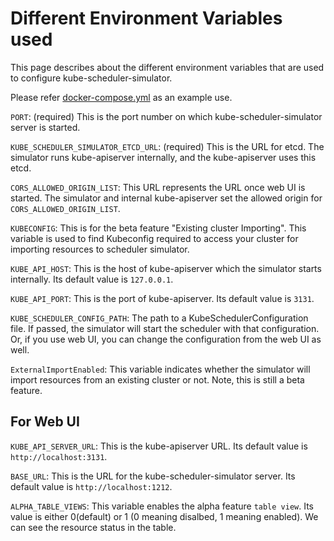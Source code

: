 # Different Environment Variables used

This page describes about the different environment variables that are
used to configure kube-scheduler-simulator. 

Please refer [docker-compose.yml](./../../docker-compose.yml) as an example
use.

`PORT`: (required) This is the port number on which kube-scheduler-simulator
server is started.

`KUBE_SCHEDULER_SIMULATOR_ETCD_URL`: (required) This is the URL for
etcd. The simulator runs kube-apiserver internally, and the
kube-apiserver uses this etcd.

`CORS_ALLOWED_ORIGIN_LIST`: This URL represents the URL once web UI is
started. The simulator and internal kube-apiserver set the allowed
origin for `CORS_ALLOWED_ORIGIN_LIST`.

`KUBECONFIG`: This is for the beta feature "Existing cluster
Importing". This variable is used to find Kubeconfig required to
access your cluster for importing resources to scheduler simulator.

`KUBE_API_HOST`: This is the host of kube-apiserver which the
simulator starts internally. Its default value is `127.0.0.1`.

`KUBE_API_PORT`: This is the port of kube-apiserver. Its default
value is `3131`.

`KUBE_SCHEDULER_CONFIG_PATH`: The path to a KubeSchedulerConfiguration
file.  If passed, the simulator will start the scheduler with that
configuration.  Or, if you use web UI, you can change the
configuration from the web UI as well.

`ExternalImportEnabled`: This variable indicates whether the simulator
will import resources from an existing cluster or not. Note, this is
still a beta feature.

## For Web UI

`KUBE_API_SERVER_URL`: This is the kube-apiserver URL. Its default
value is `http://localhost:3131`.

`BASE_URL`: This is the URL for the kube-scheduler-simulator
server. Its default value is `http://localhost:1212`.

`ALPHA_TABLE_VIEWS`: This variable enables the alpha feature `table
view`. Its value is either 0(default) or 1 (0 meaning disalbed, 1
meaning enabled). We can see the resource status in the table.
